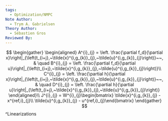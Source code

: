 ```yaml
---
tags:
  - Optimization/NMPC
Note Author:
  - Trym A. Gabrielsen
Theory Author:
  - Sébastien Gros
Reviewed By:
---
```

$$
\begin{gather}
\begin{aligned}
A^{i}_{j} = \left. \frac{\partial f_d}{\partial x}\right|_{\left(t_{i+j},~\tilde{x}^{i,g_{k}}_{j},~\tilde{u}^{i,g_{k}}_{j}\right)}~~, & \quad B^{i}_{j} = \left. \frac{\partial f_d}{\partial u}\right|_{\left(t_{i+j},~\tilde{x}^{i,g_{k}}_{j},~\tilde{u}^{i,g_{k}}_{j}\right)}\\
C^{i}_{j} = \left. \frac{\partial h}{\partial x}\right|_{\left(t_{i+j},~\tilde{x}^{i,g_{k}}_{j},~\tilde{u}^{i,g_{k}}_{j}\right)}~~, & \quad D^{i}_{j} = \left. \frac{\partial h}{\partial u}\right|_{\left(t_{i+j},~\tilde{x}^{i,g_{k}}_{j},~\tilde{u}^{i,g_{k}}_{j}\right)}
\end{aligned}\\
J^{i}_{j} = W^{i}_{j}\begin{bmatrix} \tilde{x}^{i,g_{k}}_{j} - x^{ref,i}_{j}\\ \tilde{u}^{i,g_{k}}_{j} - u^{ref,i}_{j}\end{bmatrix}
\end{gather}
$$
^Linearizations
